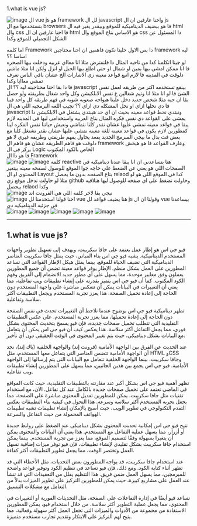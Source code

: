 1.what is vue js?           

![image](https://github.com/user-attachments/assets/23374abd-992d-4dab-ba72-782104b12a03)
ال vue js هو framework لل ال javascript واحنا عارفين ان ال js بنستخدمها مع ال browsers فا هو بيضيف الديناميكيه للموقع وبيقدر يغير فيه ال html وال css فا احنا عارفين ان ال html هو الاساس بتاع الموقع وال css دا المسئول عن الشكل التجميلي للموقع وكدا     

اما كلمه Framework دا بص الاول خلينا نكون فاهمين ان احنا محتاجين framework ليه اساسا ؟؟    
لو جينا اتكلمنا كدا من ناحيه المثال دا فلنفترض مثلا انا معااي عربيه ودخلت بيها الصحره فا انا ممكن امشي بيها يمين او شمال او حتي اطلع بيها الجبل او انزل ولكن انا مثلا ماشي دلوقت في المدينه فا لازم اتبع قواعد معينه زي الاشارات الخ عشان باقي الناس تعرف تمشي معاايا وكدا   
فا دا بقا احنا محتاجينه ليه ؟؟ ال javascript بينفع تستخدمه اكتر من طريقه لعمل نفس الشئ فا لو انا مثلا انا وتيم شغالين ع نفس الابلكيشن وكل واحد شغال بطريقته ولو حصل بقا ان جيه مثلا شخص جديد دخل علينا هيواجه صعوبه شويه في فهم طريقه كل واحد فينا    
فا دي نحلها ازاي او نحل المشكله دي ازاي ؟؟ نجيب اللغه البرمجيه اللي هي ال javascript ونبتدي نحط قواعد معينه بحيث ان اي حد هيبتدي يشتغل في الابلكيشن دا يمشي علي القواعد دي نفس فكره المثال بتاع العربيه واستخدامي ليها في المدينه لازم يبقا في قواعد معينه نمشي عليها عشان نقدر كلنا نتماشي ونعيش حياتنا  نفس الفكره لينا كمطورين لازم يكون في قواعد معينه للغه معينه نمشي عليها عشان نقدر نشتغل كلنا مع بعض فت بدل ما بيجي المبرمج الجديد يقعد يحاول يفهم طريقتي وطريقه غيري لا هو دلوقت هو فاهم الطريقه عشان هو فاهم ال framework وعارف القواعد فا هو هيخش يركز في ال Logic الخاص بالكود المكتوب    
فا هو دا ال Framework     
![image](https://github.com/user-attachments/assets/caeba560-ef40-4d5d-997e-9af5caf11f93)
![image](https://github.com/user-attachments/assets/616e524c-39bf-4077-b80b-ed10a6c56e0e)
كلمه reactive هنا بتساعدني ان انا يبقا عندنا ديناميكيه في الصفحات اللي هو يعني عن الضغط علي حاجه جوا الموقع للوصول لصفحه معينه بيتغير المحتوي او ال Layout بتاع الصفحه بدون ما يحصل relaod كدا في الموقع اللي هو لو مثلا لو حاولت تدخل موقع زي github وحاولت تضغط علي اي صفحه للوصول ليها هتلاقيه بيحصل relaod وكدا    
![image](https://github.com/user-attachments/assets/95d1ecb4-fdce-4f08-877c-d95cedd00a48)
نيجي بقا لاخر كلمه اللي هي الفرونت اند    
![image](https://github.com/user-attachments/assets/17dade28-714a-4eed-a48a-15aa77b63785)
احنا قولنا استخدمنا لل vue هنا يضيف قواعد لل js وقولنا ان ال vue بيساعدنا في جزئيه الديناميكيه دي             
![image](https://github.com/user-attachments/assets/52e0179a-c20b-49de-baa7-4f9a0e6b0c9a)
![image](https://github.com/user-attachments/assets/44b57b4e-21d8-4bac-9b78-8918651bd55d)
![image](https://github.com/user-attachments/assets/f1cf0d25-29d2-4d46-abed-7851d29e925d)
![image](https://github.com/user-attachments/assets/16e8bb96-264b-4838-8ae2-c0332a5b3432)
![image](https://github.com/user-attachments/assets/8c68a3f8-85d2-4819-b1b0-c683cc851938)
***
## 1.what is vue js?

فيو جي اس هو إطار عمل يعتمد على جافا سكريبت، ويهدف إلى تسهيل تطوير واجهات المستخدم الديناميكية. يشبه فيو جي اس بناء المباني، حيث يمثل جافا سكريبت العناصر الديناميكية التي تضيف الحياة للموقع، بينما يمثل هيكل الإطار القواعد التي تساعد المطورين على العمل بشكل منظم. الإطار يوفر قواعد معينة تضمن أن جميع المطورين يعملون وفق معايير موحدة، مما يسهل على أي مطور جديد الانضمام إلى الفريق وفهم الكود المكتوب. كما أن فيو جي اس يتميز بقدرته على إنشاء تطبيقات ويب تفاعلية، مما يعني أن التغييرات في البيانات يمكن أن تنعكس مباشرة على واجهة المستخدم دون الحاجة إلى إعادة تحميل الصفحة. هذا يعزز تجربة المستخدم ويجعل التطبيقات أكثر سلاسة وتفاعلية.

تظهر ديناميكية فيو جي اس بوضوح عندما نلاحظ أن التغييرات تحدث في نفس الصفحة دون الحاجة إلى إعادة تحميلها، مما يعزز تجربة المستخدم. على عكس التطبيقات التقليدية التي تتطلب تحميل صفحات جديدة، فإن فيو يسمح بتحديث المحتوى بشكل فوري، مما يجعل التفاعل أكثر سلاسة. هذا يعكس كيف أن فيو جي اس يمكن أن يتعامل مع البيانات بشكل ديناميكي، حيث يتم تغيير المحتوى في الوقت الحقيقي دون أي تأخير. 

عند الحديث عن الفرق بين الواجهة الأمامية (فرونت إند) والواجهة الخلفية (باك إند)، نجد أن الواجهة الأمامية تتضمن العناصر التي يتفاعل معها المستخدم، مثل HTML وCSS وجافا سكريبت، بينما الواجهة الخلفية تتعامل مع البيانات التي يتم إرسالها إلى الواجهة الأمامية. فيو جي اس يجمع بين هذين الجانبين، مما يسهل على المطورين إنشاء تطبيقات ويب تفاعلية.

تظهر أهمية فيو جي اس بشكل أكبر عند مقارنته بالتطبيقات التقليدية، حيث كانت المواقع في الماضي تعتمد على تحميل صفحات جديدة بالكامل عند كل تفاعل. الآن، مع استخدام تقنيات مثل جافا سكريبت، يمكن للمطورين تعديل المحتوى مباشرة على الصفحة، مما يجعل تجربة المستخدم أكثر سلاسة وسرعة. هذا التحول في كيفية بناء التطبيقات يعكس التقدم التكنولوجي في تطوير الويب، حيث أصبح بالإمكان إنشاء تطبيقات تشبه تطبيقات الهواتف المحمولة من حيث التفاعل والسرعة.

تتيح فيو جي اس إمكانية تحديث المحتوى بشكل ديناميكي عند الضغط على روابط جديدة أو أزرار، مما يسهل عملية التفاعل مع المستخدم. هذا يعني أن البيانات والمحتوى يمكن أن يتغيرا بسهولة وفقًا لتصميم الموقع، مما يعزز من تجربة المستخدم. بينما يمكن استخدام جافا سكريبت بشكل تقليدي لإنشاء تطبيقات، فإن فيو توفر ميزات إضافية تسهل العمل وتختصر الوقت، مما يجعل تطوير التطبيقات أكثر كفاءة.

عند استخدام جافا سكريبت، قد يواجه المطورون بعض التحديات، مثل الأخطاء التي قد تظهر أثناء كتابة الكود. ومع ذلك، فإن فيو تساعد في تنظيم الكود وتوفير قواعد واضحة للمبرمجين، مما يسهل العمل ضمن فريق. هذا التنظيم يقلل من التعقيدات التي قد تنشأ عند العمل على مشاريع كبيرة، حيث يمكن للمطورين التركيز على تطوير الميزات بدلاً من التعامل مع مشكلات التنسيق.

تساعد فيو أيضًا في إدارة التفاعلات على الصفحة، مثل التحديثات الفورية أو التغييرات في المحتوى، مما يجعل عملية التطوير أكثر سلاسة. من خلال استخدام فيو، يمكن للمطورين الاستفادة من مجموعة من الأدوات والميزات التي تجعل العمل أكثر سهولة وفعالية، مما يتيح لهم التركيز على الابتكار وتقديم تجارب مستخدم متميزة.
